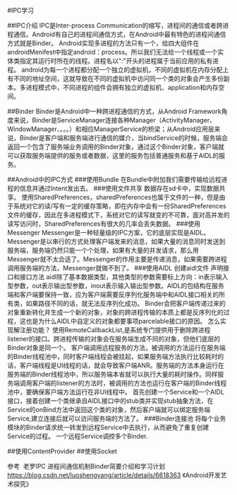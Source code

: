 #IPC学习

##IPC介绍
IPC是Inter-process Communication的缩写，进程间的通信或者跨进程通信。Android有自己的进程间通信方式，在Android中最有特色的进程间通信方式就是Binder。
Android实现多进程的方法只有一个，给四大组件在androidMenifest中指定android：process。所以我们无法给一个线程或一个实体类指定其运行时所在的线程。进程名以":"开头的进程属于当前应用的私有进程。
android为每一个进程都分配一个独立的虚拟机，不同的虚拟机在内存分配上有不同的地址空间，这就导致在不同的虚拟机中访问同一个类的对象会产生多份副本。多进程模式中，不同进程的组件会拥有独立的虚拟机、application和内存空间。

##Binder
Binder是Android中一种跨进程通信的方式，从Android Framework角度来说，Binder是ServiceManager连接各种Manager（ActivityManager、WindowManager、。。。）和相应ManagerService的桥梁；从Android应用层来说，Binder是客户端和服务端进行通信的媒介，当bindService的时候，服务端会返回一个包含了服务端业务调用的Binder对象，通过这个Binder对象，客户端就可以获取服务端提供的服务或者数据，这里的服务包括普通服务和基于AIDL的服务。

##Android中的IPC方式
###使用Bundle
 在Bundle中附加我们需要传输给远程进程的信息并通过Intent发出去。
###使用文件共享
 数据存在sd卡中，实现数据共享。
 使用SharedPreferences，sharedPreferences也属于文件的一种，但是由于系统对它的读/写有一定的缓存策略，即在内存中会有一份SharedPreferences文件的缓存，因此在多进程模式下，系统对它的读写就变的不可靠，面对高并发的读写访问时，SharedPreferences有很大的几率会丢失数据。
###使用Messenger
 Messenger是一种轻量级的IPC方案，它的底层实现是AIDL。Messenger是以串行的方式处理客户端发来的消息，如果大量的消息同时发送到服务端，服务端仍然只能一个个处理，如果有大量的并发请求，那么用Messenger就不太合适了。Messenger的作用主要是传递消息，如果需要跨进程调用服务端的方法，Messenger就做不到了。
###使用AIDL
 创建aidl文件 声明接口和接口方法 aidl除了基本数据类型，其他类型的参数需要标上方向：in表示输入型参数，out表示输出型参数，inout表示输入输出型参数。AIDL的包结构在服务端和客户端要保持一致，应为客户端需要反序列化服务端中和AIDL接口相关的所有类，如果路径不同的话，就无法反序列化成功。
 Binder会把客户端传递过来的对象重新转化并生成一个新的对象，对象的跨进程传输的本质上都是反序列化的过程，这也是为什么AIDL中自定义的对象都要事项parcelable接口的原因。
 怎么实现解注册功能？
  使用RemoteCallbackList,是系统专门提供用于删除跨进程listener的接口。跨进程传输的对象会在服务端生成不同的对象，但他们底层的Binder对象是同一个。
 客户端调用远程服务的方法，被调用的方法运行在服务端的Binder线程池中，同时客户端线程会被挂起，如果服务端方法执行比较耗时的话，客户端线程是UI线程的话，就会导致客户端ANR。服务端的方法本身运行在服务端的Binder线程池中，所以服务端本省就可以执行大量的耗时操作。同样服务端调用客户端的listener的方法时，被调用的方法也运行在客户端的Binder线程池中，要确保客户端方法运行在非UI线程中。
 首先创建一个Service和一个AIDL接口，接着创建一个类继承自AIDL接口中的stub类并实现stub抽象方法，在Service的onBind方法中返回这个类的对象，然后客户端就可以绑定服务端Service,建立连接后就可以访问服务端的方法了。
###Binder连接池
 将每个业务模块的Binder请求统一转发到远程Service中去执行，从而避免了重复创建Service的过程。
 一个远程Service调控多个Binder.

##使用ContentProvider
##使用Socket

参考 ﻿
    老罗IPC 进程间通信机制Binder简要介绍和学习计划
    https://blog.csdn.net/luoshengyang/article/details/6618363
    《Android开发艺术探究》
